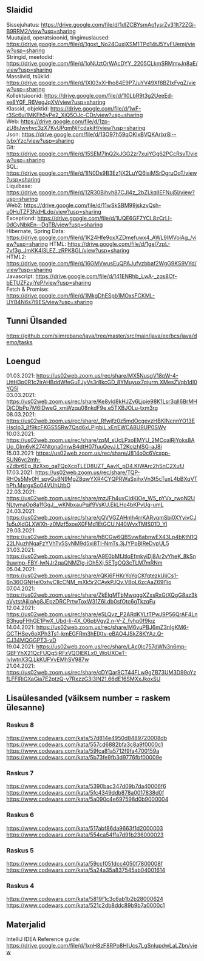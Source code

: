 ## Slaidid
Sissejuhatus: https://drive.google.com/file/d/1dIZCBYsmAo1ysrZv31lt72ZGj-B9RRM2/view?usp=sharing  
Muutujad, operatsioonid, tingimuslaused: https://drive.google.com/file/d/1goxt_No24CuxjXSM1TPd14tJ5YvFUemj/view?usp=sharing  
Stringid, meetodid: https://drive.google.com/file/d/1oNUztOrWAcDYY_2205CLkmSRMmvJn8aE/view?usp=sharing  
Massiivid, tsüklid: https://drive.google.com/file/d/1XI03xXHho84E9P7JuYV49Xf8BZIxFvgZ/view?usp=sharing  
Kollektsioonid: https://drive.google.com/file/d/1l0LbR9t3g2UeeEd-xe8Y0F_R6VegJqXV/view?usp=sharing  
Klassid, objektid: https://drive.google.com/file/d/1wF-r3Sc6ui1MKFh5yPe2_XiQ5OJc-CDr/view?usp=sharing  
Web: https://drive.google.com/file/d/1zp-zU8rJwvhyc3zX7KvUPqmNjFcdakiH/view?usp=sharing  
Json: https://drive.google.com/file/d/13O97h59qOKlxBVQKArlxr8i--IybxYzc/view?usp=sharing  
Git: https://drive.google.com/file/d/15SEM7lnQ2kJGG2zr7xuiYGg62PCcRsvT/view?usp=sharing  
SQL: https://drive.google.com/file/d/1IN0Ds9B3Ez1jX2LuYQ6isiMSrDgruOoT/view?usp=sharing  
Liquibase: https://drive.google.com/file/d/12R30Bihvh87CJI4z_2bZLkqlIEFNuj5l/view?usp=sharing  
Web2: https://drive.google.com/file/d/11wSkSBM99jskzvQsh-u0HuTZF3NdHLdq/view?usp=sharing  
Exceptiond: https://drive.google.com/file/d/1UQE6GF7YCL8zCrLI-0dGyNbkEn--DgTB/view?usp=sharing  
Hibernate, Spring Data: https://drive.google.com/file/d/1K24Hfe9oxXZDmefuwx4_AWL9lMVoiAg_/view?usp=sharing
HTML: https://drive.google.com/file/d/1geI7zpL-7vf3g_JmKK4l3LEZ_zRPK8GL/view?usp=sharing  
HTML2: https://drive.google.com/file/d/16GMVwusEuQPAJufvzbbaf2WgG9KS9VYd/view?usp=sharing  
Javascript: https://drive.google.com/file/d/141ENRhb_LwA-_zqs8Of-bETUZFzyjYeP/view?usp=sharing  
Fetch & Promise: https://drive.google.com/file/d/1MkgDhESpb1MOxsFCKML-UYB4N6s7l9ES/view?usp=sharing  
## Tunni Ülsanded
https://github.com/siimrebane/java/tree/master/src/main/java/ee/bcs/java/demo/tasks

## Loengud
01.03.2021: https://us02web.zoom.us/rec/share/MX5NusgV18pW-4-UttH3p0R1c2irAHBddWfeGuEJyVs3r8kcGD_8YMuyux7qjurm.XMesZVqb1dI0YQ5I  
03.03.2021: https://us02web.zoom.us/rec/share/Ke8yld8kHJZv6Ljpie98K1Lsr3qlI6BrMHDjCDbPp7M6IDweG_xmWzqu08nkdF9e.e5TXBJOLu-txm3rg  
08.03.2021: https://us02web.zoom.us/rec/share/_Rfwjfz0z5mdOcgevzHBKINcnnYO13EHsclo3_8f9kcFKGS5SRw7Qsd6xLPjgbiL.xEnEWCA8U9UP0SWy  
10.03.2021: https://us02web.zoom.us/rec/share/zpM_sUcLPxoEMYU_2MCqalRjYoks8AUo_GIm6vK274Ntgna0mwB4dtH07fuuQeyJ.LT2KcizhISG-aJ8i  
15.03.2021: https://us02web.zoom.us/rec/share/J814o0c6Vcxpp-SUN6yc2mh-xZdbr6Eg_8zXxo_qaTQpXcpTLED8UZT_AavK_pD4.KIWArc2hSnC2XufJ  
17.03.2021: https://us02web.zoom.us/rec/share/TQP-RHOs5My0H_spyQs8N9MgZ8qwYXR4CYQPRWaSxjhxVn3t5cTuxL4bBXqVThPh.MxrgxSo04VUhUtbO   
22.03.2021: https://us02web.zoom.us/rec/share/mzJFh4uvCIdKiOe_W5_pYVx_rwoN2UNLtymaOp8a1fGgJ__wKNbxauPqif9VsKU.EkLHo4bKPvUg-umL  
24.03.2021: https://us02web.zoom.us/rec/share/cQVVGZAHnlh4rrKARyqmSbi0XYyivCJ1u5uXdGLXWXh-z0Mzf5xoeX0FMd1EtGCU.N40WvxTMIS01D_Yl  
29.03.2021: https://us02web.zoom.us/rec/share/hBCGw6QBSvw8abnwEX43Lp4bKtN1Q22LNuzhNqaFzYVhTv5SvNM9d5xi8TI-NmTs.3jJYPpBIReDvpUL5  
31.03.2021: https://us02web.zoom.us/rec/share/A9E0bMfJtloEfmkyiDj8Ar2vYheK_8kSn9uwmp-FBY-lwNJr2qaQNMZlg-iOh5Xj.5ETgOQ3cTLM7mRNm  
05.04.2021: https://us02web.zoom.us/rec/share/rQKi6FHKrYoYqCKfgtezkUjiCs1-6n36OGNHelOxhyCIlcCNM_mXk5r2CAykPJQv.VBoL6zcAaZ69l1io  
07.04.2021: https://us02web.zoom.us/rec/share/ZkEIgMTbMwqggXZxsRxGtXQgG8az3kaVytstAjiiqAg8JEpzDRCPrtwToxW31Z6I.db0sfOtc6gTkzqFu  
12.04.2021: https://us02web.zoom.us/rec/share/e5LQvz_P2ARdKYLtTPwJ9P56QrAF4LnB3hugFHhGE1PwX_Ubd-li-4X_O6pbVgy2.n-V-Z_fvhp0f9loz  
14.04.2021: https://us02web.zoom.us/rec/share/M6vuPBJ6mZ3nIgKM6-GCTHSey6oXPh3Ts1-kmEGFRm3hEIXtv-eBAO4JSkZ8KYAz.Q-CJ34MQGGPT3-vD  
19.04.2021: https://us02web.zoom.us/rec/share/LAc0lc757dWN3n6mp-GBFYhX21QcFUQg5jRFzVQOIEKLx0_WoUXOeT-lvIwtnX3Q.LkKUFVvEMhSV987w  
21.04.2021: https://us02web.zoom.us/rec/share/cDYQar9CT44FLw9gZB73UM3D99oYzfLFFlRiGXaGia7E2ptzQ-y7RxzzG3l3lN21.66dE16SMXxJkoxSU  

## Lisaülesanded (väiksem number = raskem ülesanne)
### Raskus 8
https://www.codewars.com/kata/57d814e4950d8489720008db  
https://www.codewars.com/kata/557cd6882bfa3c8a9f0000c1  
https://www.codewars.com/kata/59fca81a5712f9fa4700159a  
https://www.codewars.com/kata/5b73fe9fb3d9776fbf00009e
### Raskus 7
https://www.codewars.com/kata/5390bac347d09b7da40006f6  
https://www.codewars.com/kata/5fc4349ddb878a0017838d0f  
https://www.codewars.com/kata/5a090c4e697598d0b9000004
### Raskus 6
https://www.codewars.com/kata/517abf86da9663f1d2000003  
https://www.codewars.com/kata/554ca54ffa7d91b236000023
### Raskus 5
https://www.codewars.com/kata/59ccf051dcc4050f7800008f  
https://www.codewars.com/kata/5a24a35a837545ab04001614
### Raskus 4
https://www.codewars.com/kata/5819f1c3c6ab1b2b28000624  
https://www.codewars.com/kata/521c2db8ddc89b9b7a0000c1  

## Materjalid
IntelliJ IDEA Reference guide: https://drive.google.com/file/d/1xnH8zF8RPo8HIUcs7LgSnIupdwLaLZbn/view  

